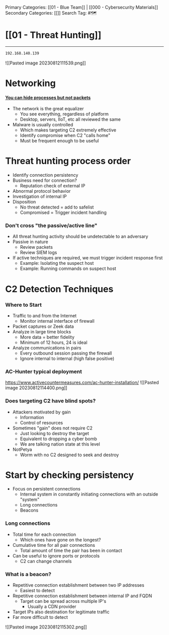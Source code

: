 Primary Categories: [[01 - Blue Team]] | [[000 - Cybersecurity Materials]] 
Secondary Categories: [[]] 
Search Tag: #🗺  

# [[01 - Threat Hunting]]  
***

```bash
192.168.140.139
```

![[Pasted image 20230812111539.png]]

# Networking
#### <u>You can hide processes but not packets</u>

- The network is the great equalizer
	- You see everything, regardless of platform
	- Desktop, servers, IIoT, etc all reviewed the same
- Malware is usually controlled
	- Which makes targeting C2 extremely effective
	- Identify compromise when C2 "calls home"
	- Must be frequent enough to be useful

# Threat hunting process order
- Identify connection persistency
- Business need for connection?
	- Reputation check of external IP
- Abnormal protocol behavior
- Investigation of internal IP
- Disposition
	- No threat detected = add to safelist
	- Compromised = Trigger incident handling

### Don't cross "the passive/active line"
- All threat hunting activity should be undetectable to an adversary
- Passive in nature
	- Review packets
	-  Review SIEM logs
- If active techniques are required, we must trigger incident response first
	- Example: Isolating the suspect host
	- Example: Running commands on suspect host

# C2 Detection Techniques

### Where to Start
- Traffic to and from the Internet
	- Monitor internal interface of firewall
- Packet captures or Zeek data
- Analyze in large time blocks
	- More data = better fidelity
	- Minimum of 12 hours, 24 is ideal
- Analyze communications in pairs
	- Every outbound session passing the firewall
	- Ignore internal to internal (high false positive)
### AC-Hunter typical deployment

https://www.activecountermeasures.com/ac-hunter-installation/
![[Pasted image 20230812114400.png]]
### Does targeting C2 have blind spots?
- Attackers motivated by gain
	- Information
	- Control of resources
- Sometimes "gain" does not require C2
	- Just looking to destroy the target
	- Equivalent to dropping a cyber bomb
	- We are talking nation state at this level
- NotPetya
	- Worm with no C2 designed to seek and destroy

# Start by checking persistency
- Focus on persistent connections
	- Internal system in constantly initiating connections with an outside "system"
	- Long connections
	- Beacons
### Long connections
- Total time for each connection
	- Which ones have gone on the longest?
- Cumulative time for all pair connections
	- Total amount of time the pair has been in contact
- Can be useful to ignore ports or protocols
	- C2 can change channels

### What is a beacon?
- Repetitive connection establishment between two IP addresses
	- Easiest to detect
- Repetitive connection establishment between internal IP and FQDN
	- Target can be spread across multiple IP's
		- Usually a CDN provider
- Target IPs also destination for legitimate traffic
- Far more difficult to detect

![[Pasted image 20230812115302.png]]










